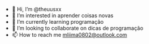 - 👋 Hi, I’m @theuusxx
- 👀 I’m interested in aprender coisas novas
- 🌱 I’m currently learning programação
- 💞️ I’m looking to collaborate on dicas de programação
- 📫 How to reach me mliima0802@outlook.com

<!---
theuusxx/theuusxx is a ✨ special ✨ repository because its `README.md` (this file) appears on your GitHub profile.
You can click the Preview link to take a look at your changes.
--->

